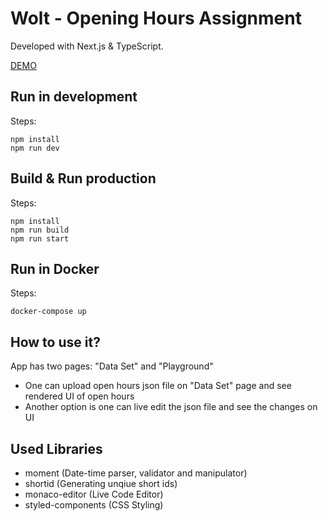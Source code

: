 # Wolt - Opening Hours Assignment

Developed with Next.js & TypeScript.

[DEMO](https://wolt-opening-hours.herokuapp.com)

## Run in development

Steps:

```
npm install
npm run dev
```

## Build & Run production

Steps:

```
npm install
npm run build
npm run start
```

## Run in Docker

Steps:

```
docker-compose up
```

## How to use it?

App has two pages: "Data Set" and "Playground"

- One can upload open hours json file on "Data Set" page and see rendered UI of open hours
- Another option is one can live edit the json file and see the changes on UI

## Used Libraries

- moment (Date-time parser, validator and manipulator)
- shortid (Generating unqiue short ids)
- monaco-editor (Live Code Editor)
- styled-components (CSS Styling)

